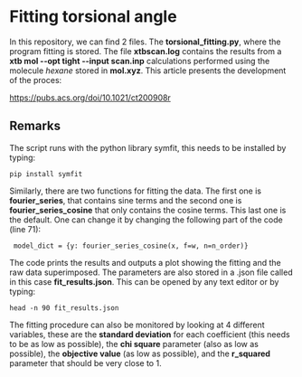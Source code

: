 # Fitting torsional angle

In this repository, we can find 2 files. The **torsional_fitting.py**, where the program fitting is stored. The file
**xtbscan.log** contains the results from a **xtb mol --opt tight --input scan.inp** calculations performed using the 
molecule *hexane* stored in **mol.xyz**. This article presents the development of the proces:

https://pubs.acs.org/doi/10.1021/ct200908r


## Remarks

The script runs with the python library symfit, this needs to be installed by typing:

```
pip install symfit
```

Similarly, there are two functions for fitting the data. The first one is **fourier_series**, that contains sine terms and the second
one is **fourier_series_cosine** that only contains the cosine terms. This last one is the default. One can change it by changing the
following part of the code (line 71):

```
 model_dict = {y: fourier_series_cosine(x, f=w, n=n_order)}
````

The code prints the results and outputs a plot showing the fitting and the raw data superimposed. The parameters are also stored in 
a .json file called in this case **fit_results.json**. This can be opened by any text editor or by typing: 

```
head -n 90 fit_results.json
```

The fitting procedure can also be monitored by looking at 4 different variables, these are the **standard deviation** for each 
coefficient (this needs to be as low as possible), the **chi square** parameter (also as low as possible), the **objective value** (as low
as possible), and the **r_squared** parameter that should be very close to 1. 

